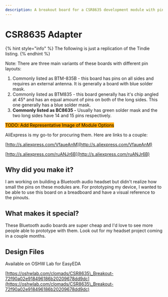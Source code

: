```yaml
---
description: A breakout board for a CSR8635 development module with pin labels.
---
```


# CSR8635 Adapter

{% hint style="info" %}
The following is just a replication of the Tindie listing.
{% endhint %}

Note: There are three main variants of these boards with different pin layouts:

1. Commonly listed as BTM-835B - this board has pins on all sides and requires an external antenna. It is generally a board with blue solder mask.
2. Commonly listed as BTM835 - this board generally has it's chip angled at 45° and has an equal amount of pins on both of the long sides. This one generally has a blue solder mask.
3. **Commonly listed as BC8635 -** Usually has green solder mask and the two long sides have 14 and 15 pins respectively.&#x20;

<mark style="background-color:orange;">TODO: Add Representative Image of Module Options</mark>

AliExpress is my go-to for procuring them. Here are links to a couple:

[http://s.aliexpress.com/VfaueAnM](http://s.aliexpress.com/VfaueAnM)

[http://s.aliexpress.com/ruANJr6B](http://s.aliexpress.com/ruANJr6B)

## **Why did you make it?**

I am working on building a Bluetooth audio headset but didn't realize how small the pins on these modules are. For prototyping my device, I wanted to be able to use this board on a breadboard and have a visual reference to the pinouts.

## **What makes it special?**

These Bluetooth audio boards are super cheap and I'd love to see more people able to prototype with them. Look out for my headset project coming in a couple months.

## Design Files

Available on OSHW Lab for EasyEDA

[https://oshwlab.com/clomads/CSR8635\_Breakout-72f90a02e918496186b20209678dd9dc](https://oshwlab.com/clomads/CSR8635\_Breakout-72f90a02e918496186b20209678dd9dc)

